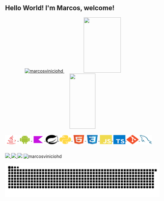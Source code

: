 ## Hello World! I'm Marcos, welcome!
 <div>
   <a href="https://github.com/marcosviniciohd">
    <div align="center" width="100%">
      <img width="70%" height="180em" src="https://streak-stats.demolab.com/?user=marcosviniciohd&theme=merko" alt="marcosviniciohd"/>
      <!--<img width="41%" src="https://github-readme-stats-git-masterrstaa-rickstaa.vercel.app/api/top-langs?username=marcosviniciohd&show_icons=true&locale=en&layout=compact&theme=merko" alt="marcosviniciohd"/>-->
      <!--<img width="49%" padding="0" src="https://github-readme-stats-git-masterrstaa-rickstaa.vercel.app/api?username=marcosviniciohd&show_icons=true&locale=en&theme=merko" alt="marcosviniciohd"/>-->
      <img width="49%" height="180em" padding="0" src="https://github-readme-stats.vercel.app/api?username=marcosviniciohd&show_icons=true&theme=merko&include_all_commits=true&count_private=true"/>
      <img width="41%" height="180em" padding="0" src="https://github-readme-stats.vercel.app/api/top-langs/?username=marcosviniciohd&layout=compact&langs_count=7&theme=merko"/>
    </div>
    <!--<div align="center" width="100%">
         <img width="41%" height="180em" src="https://github-readme-stats.vercel.app/api?username=marcosviniciohd&show_icons=true&theme=merko&include_all_commits=true&count_private=true"/>
         <img width="49%" height="180em" src="https://github-readme-stats.vercel.app/api/top-langs/?username=marcosviniciohd&layout=compact&langs_count=7&theme=merko"/>
    </div>-->
</div>
<div style="display: inline_block"><br>
  <img align="center" alt="Marcos-Java" height="30" width="40" src="https://raw.githubusercontent.com/devicons/devicon/master/icons/java/java-plain.svg">
  <img align="center" alt="Marcos-Java" height="30" width="40" src="https://raw.githubusercontent.com/devicons/devicon/master/icons/android/android-plain.svg">
  <img align="center" alt="Marcos-Java" height="30" width="40" src="https://raw.githubusercontent.com/devicons/devicon/master/icons/kotlin/kotlin-plain.svg">
  <img align="center" alt="Marcos-Java" height="30" width="40" src="https://raw.githubusercontent.com/devicons/devicon/master/icons/spring/spring-plain.svg">
  <img align="center" alt="Marcos-Java" height="30" width="40" src="https://raw.githubusercontent.com/devicons/devicon/master/icons/python/python-plain.svg">
  <img align="center" alt="Marcos-HTML" height="30" width="40" src="https://raw.githubusercontent.com/devicons/devicon/master/icons/html5/html5-original.svg">
  <img align="center" alt="Marcos-CSS" height="30" width="40" src="https://raw.githubusercontent.com/devicons/devicon/master/icons/css3/css3-original.svg">
  <img align="center" alt="Marcos-Js" height="30" width="40" src="https://raw.githubusercontent.com/devicons/devicon/master/icons/javascript/javascript-plain.svg">
  <img align="center" alt="Marcos-Js" height="30" width="40" src="https://raw.githubusercontent.com/devicons/devicon/master/icons/typescript/typescript-plain.svg">
  <img align="center" alt="Marcos-Git" height="30" width="40" src="https://raw.githubusercontent.com/devicons/devicon/master/icons/git/git-plain.svg">
  <img align="center" alt="Marcos-MySQL" height="30" width="40" src="https://raw.githubusercontent.com/devicons/devicon/master/icons/mysql/mysql-plain.svg">
</div>
  
  ##
 
<div>
 <a href="https://www.linkedin.com/in/marcos-vin%C3%ADcio-5b82526a/" target="_blank">
  <img src="https://img.shields.io/badge/-LinkedIn-%230077B5?style=for-the-badge&logo=linkedin&logoColor=white" target="_blank">
 </a>
   <a href = "mailto:contato@marcosviniciohd@hotmail.com"><img src="https://img.shields.io/badge/-Gmail-%23333?style=for-the-badge&logo=gmail&logoColor=white" target="_blank">      </a>
   <a href="https://www.instagram.com/marcosviniciohd/" target="_blank"><img src="https://img.shields.io/badge/-Instagram-%23E4405F?style=for-the-badge&logo=instagram&logoColor=white" target="_blank"></a>
    <img src="https://komarev.com/ghpvc/?username=marcosviniciohd&color=green" alt="marcosviniciohd" /> 
 </div>
  
   ![Snake animation](https://github.com/marcosviniciohd/marcosviniciohd/blob/output/github-contribution-grid-snake.svg)

